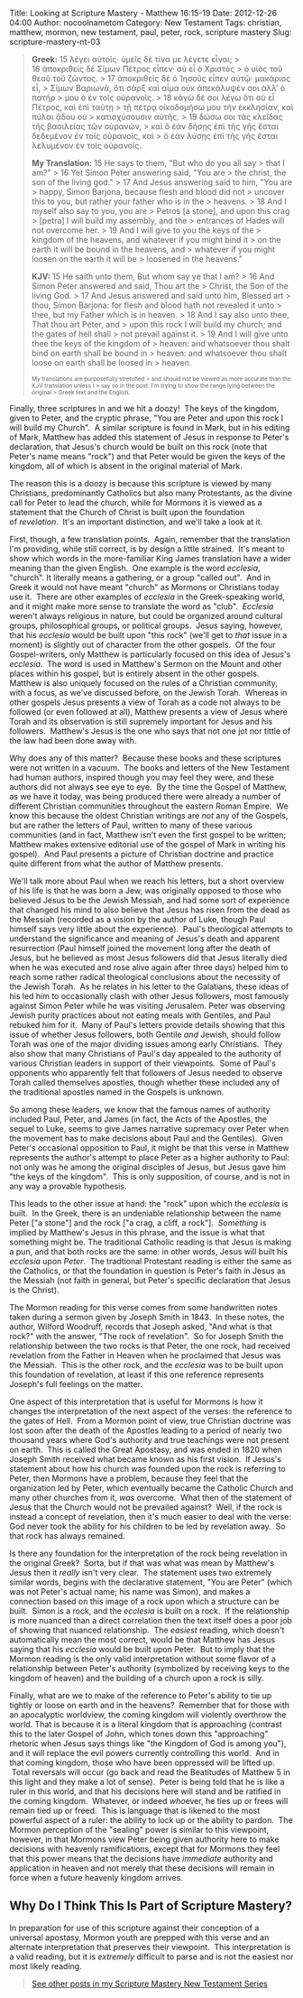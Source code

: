 Title: Looking at Scripture Mastery - Matthew 16:15-19
Date: 2012-12-26 04:00
Author: nocoolnametom
Category: New Testament
Tags: christian, matthew, mormon, new testament, paul, peter, rock, scripture mastery
Slug: scripture-mastery-nt-03

> **Greek:** <span>15</span> λέγει αὐτοῖς· ὑμεῖς δὲ τίνα με λέγετε
> εἶναι; >  <span>16</span> ἀποκριθεὶς δὲ Σίμων Πέτρος εἶπεν· σὺ εἶ ὁ Χριστὸς >  ὁ υἱὸς τοῦ θεοῦ τοῦ ζῶντος. >  <span>17</span> ἀποκριθεὶς δὲ ὁ Ἰησοῦς εἶπεν αὐτῷ· μακάριος εἶ, >  Σίμων Βαριωνᾶ, ὅτι σὰρξ καὶ αἷμα οὐκ ἀπεκάλυψέν σοι ἀλλ’ ὁ πατήρ >  μου ὁ ἐν τοῖς οὐρανοῖς. >  <span>18</span> κἀγὼ δέ σοι λέγω ὅτι σὺ εἶ Πέτρος, καὶ ἐπὶ ταύτῃ >  τῇ πέτρᾳ οἰκοδομήσω μου τὴν ἐκκλησίαν, καὶ πύλαι ᾅδου οὐ >  κατισχύσουσιν αὐτῆς. >  <span>19</span> δώσω σοι τὰς κλεῖδας τῆς βασιλείας τῶν οὐρανῶν, >  καὶ ὃ ἐὰν δήσῃς ἐπὶ τῆς γῆς ἔσται δεδεμένον ἐν τοῖς οὐρανοῖς, καὶ >  ὃ ἐὰν λύσῃς ἐπὶ τῆς γῆς ἔσται λελυμένον ἐν τοῖς οὐρανοῖς.
>
> **My Translation:** <span>15</span> He says to them, "But who do you
> all say >  that I am?" >  <span>16</span> Yet Simon Peter answering said, "You are >  the christ, the son of the living god." >  <span>17</span> And Jesus answering said to him, "You are >  happy, Simon Barjona, because flesh and blood did not >  uncover this to you, but rather your father who is in the >  heavens. >  <span>18</span> And I myself also say to you, you are >  Petros <span>[a stone]</span>, and upon this crag >  <span>[petra]</span> I will build my assembly, and the >  entrances of Hades will not overcome her. >  <span>19</span> And I will give to you the keys of the >  kingdom of the heavens, and whatever if you might bind it >  on the earth it will be bound in the heavens, and >  whatever if you might loosen on the earth it will be >  loosened in the heavens."
>
> **KJV:** <span>15</span> He saith unto them, But whom say ye that I
> am? >  <span>16</span> And Simon Peter answered and said, Thou art the >  Christ, the Son of the living God. >  <span>17</span> And Jesus answered and said unto him, Blessed art >  thou, Simon Barjona: for flesh and blood hath not revealed it unto >  thee, but my Father which is in heaven. >  <span>18</span> And I say also unto thee, That thou art Peter, and >  upon this rock I will build my church; and the gates of hell shall >  not prevail against it. >  <span>19</span> And I will give unto thee the keys of the kingdom of >  heaven: and whatsoever thou shalt bind on earth shall be bound in >  heaven: and whatsoever thou shalt loose on earth shall be loosed in >  heaven.<!--more-->
>
> <span style="font-size: x-small;">My translations are purposefully
> stretched >  and should not be viewed as more accurate than the KJV translation
> unless I >  say so in the post. I'm trying to show the range lying between the
> original >  Greek text and the English.</span>

Finally, three scriptures in and we hit a doozy!  The keys of the
kingdom, given to Peter, and the cryptic phrase, "You are Peter and upon this rock I
will build my Church".  A similar scripture is found in Mark, but in his editing
of Mark, Matthew has added this statement of Jesus in response to Peter's
declaration, that Jesus's church would be built on this rock (note that Peter's name
means "rock") and that Peter would be given the keys of the kingdom, all of
which is absent in the original material of Mark.

The reason this is a doozy is because this scripture is viewed by many Christians, predominantly Catholics but also many Protestants, as the
divine call for Peter to lead the church, while for Mormons it is viewed as a
statement that the Church of Christ is built upon the foundation
of *revelation*.  It's an important distinction, and we'll take a look at it.

First, though, a few translation points.  Again, remember that the
translation I'm providing, while still correct, is by design a little strained. 
It's meant to show which words in the more-familiar King James translation have a
wider meaning than the given English.  One example is the word *ecclesia*,
"church". It literally means a gathering, or a group "called out".  And in Greek
it would not have meant "church" as Mormons or Christians today use it.  There
are other examples of *ecclesia* in the Greek-speaking world, and it might make
more sense to translate the word as "club".  *Ecclesia* weren't always religious
in nature, but could be organized around cultural groups, philosophical groups,
or political groups.  Jesus saying, however, that his *ecclesia* would be
built upon "this rock" (we'll get to *that* issue in a moment) is slightly
out of character from the other gospels.  Of the four Gospel-writers, only
Matthew is particularly focused on this idea of Jesus's *ecclesia*.  The word is
used in Matthew's Sermon on the Mount and other places within his gospel, but
is entirely absent in the other gospels.  Matthew is also uniquely focused
on the rules of a Christian community, with a focus, as we've discussed
before, on the Jewish Torah.  Whereas in other gospels Jesus presents a view of Torah
as a code not always to be followed (or even followed at all), Matthew presents a
view of Jesus where Torah and its observation is still supremely important for
Jesus and his followers.  Matthew's Jesus is the one who says that not one jot
nor tittle of the law had been done away with.

Why does any of this matter?  Because these books and these scriptures
were not written in a vacuum.  The books and letters of the New Testament had
human authors, inspired though you may feel they were, and these authors did
not always see eye to eye.  By the time the Gospel of Matthew, as we have
it today, was being produced there were already a number of different Christian communities throughout the eastern Roman Empire.  We know this because
the oldest Christian writings are *not* any of the Gospels, but are rather
the letters of Paul, written to many of these various communities (and in
fact, Matthew isn't even the first gospel to be written; Matthew makes
extensive editorial use of the gospel of Mark in writing his gospel).  And Paul
presents a picture of Christian doctrine and practice quite different from what
the author of Matthew presents.

We'll talk more about Paul when we reach his letters, but a short
overview of his life is that he was born a Jew, was originally opposed to those who
believed Jesus to be the Jewish Messiah, and had some sort of experience that
changed his mind to also believe that Jesus has risen from the dead as the Messiah
(recorded as a vision by the author of Luke, though Paul himself says very little
about the experience).  Paul's theological attempts to understand the
significance and meaning of Jesus's death and apparent resurrection (Paul himself joined
the movement long after the death of Jesus, but he believed as most Jesus
followers did that Jesus literally died when he was executed and rose alive again
after three days) helped him to reach some rather radical theological
conclusions about the necessity of the Jewish Torah.  As he relates in his letter
to the Galatians, these ideas of his led him to occasionally clash with other
Jesus followers, most famously against Simon Peter while he was visiting
Jerusalem. Peter was observing Jewish purity practices about not eating meals
with Gentiles, and Paul rebuked him for it.  Many of Paul's letters provide
details showing that this issue of whether Jesus followers, both
Gentile *and* Jewish, should follow Torah was one of the major dividing issues among early Christians.  They also show that many Christians of Paul's day appealed
to the authority of various Christian leaders in support of their viewpoints. 
Some of Paul's opponents who apparently felt that followers of Jesus needed to
observe Torah called themselves apostles, though whether these included any of
the traditional apostles named in the Gospels is unknown.

So among these leaders, we know that the famous names of authority
included Paul, Peter, and James (in fact, the Acts of the Apostles, the sequel
to Luke, seems to give James narrative supremacy over Peter when the movement
has to make decisions about Paul and the Gentiles).  Given Peter's occasional
opposition to Paul, it might be that this verse in Matthew represents the author's
attempt to place Peter as a higher authority to Paul: not only was he among the
original disciples of Jesus, but Jesus gave him "the keys of the kingdom".  This
is only supposition, of course, and is not in any way a provable hypothesis.

This leads to the other issue at hand: the "rock" upon which the
*ecclesia* is built.  In the Greek, there is an undeniable relationship between the
name Peter ["a stone"] and the rock ["a crag, a cliff, a rock"].  *Something* is
implied by Matthew's Jesus in this phrase, and the issue is what that something
might be. The traditional Catholic reading is that Jesus is making a pun, and
that both rocks are the same: in other words, Jesus will built his *ecclesia*
upon *Peter*.  The tradtional Protestant reading is either the same as the
Catholics, or that the foundation in question is Peter's faith in Jesus as the
Messiah (not faith in general, but Peter's specific declaration that Jesus is the
Christ).

The Mormon reading for this verse comes from some handwritten notes
taken during a sermon given by Joseph Smith in 1843.  In these notes, the author,
Wilford Woodruff, records that Joseph asked, "And what is that rock?" with the
answer, "The rock of revelation".  So for Joseph Smith the relationship between
the two rocks is that Peter, the one rock, had received revelation from the
Father in Heaven when he proclaimed that Jesus was the Messiah.  This is the
other rock, and the *ecclesia* was to be built upon this foundation of revelation,
at least if this one reference represents Joseph's full feelings on the matter.

One aspect of this interpretation that is useful for Mormons is how it
changes the interpretation of the next aspect of the verses: the reference to
the gates of Hell.  From a Mormon point of view, true Christian doctrine was lost
soon after the death of the Apostles leading to a period of nearly two
thousand years where God's authority and true teachings were not present on earth. 
This is called the Great Apostasy, and was ended in 1820 when Joseph Smith
received what became known as his first vision.  If Jesus's statement about how his
church was founded upon the rock is referring to Peter, then Mormons have a
problem, because they feel that the organization led by Peter, which eventually
became the Catholic Church and many other churches from it, *was* overcome. 
What then of the statement of Jesus that the Church would not be prevailed
against?  Well, if the rock is instead a concept of revelation, then it's much easier
to deal with the verse: God never took the ability for his children to be led
by revelation away.  So that rock has always remained.

Is there any foundation for the interpretation of the rock being
revelation in the original Greek?  Sorta, but if that was what was mean by Matthew's
Jesus then it *really* isn't very clear.  The statement uses two extremely
similar words, begins with the declarative statement, "You are Peter" (which
was not Peter's actual name; his name was Simon), and makes a connection based
on this image of a rock upon which a structure can be built.  Simon is a rock,
and the *ecclesia* is built on a rock.  If the relationship is more nuanced
than a direct correlation then the text itself does a poor job of showing that
nuanced relationship.  The *easiest* reading, which doesn't automatically mean
the most correct, would be that Matthew has Jesus saying that his *ecclesia*
would be built upon Peter.  But to imply that the Mormon reading is the only
valid interpretation without some flavor of a relationship between Peter's
authority (symbolized by receiving keys to the kingdom of heaven) and the
building of a church upon a rock is silly.

Finally, what are we to make of the reference to Peter's ability to tie
up tightly or loose on earth and in the heavens?  Remember that for those
with an apocalyptic worldview, the coming kingdom will violently overthrow the
world. That is because it is a literal kingdom that is approaching (contrast
this to the later Gospel of John, which tones down this "approaching" rhetoric
when Jesus says things like "the Kingdom of God is among you"), and it will
replace the evil powers currently controlling this world.  And in that coming
kingdom, those who have been oppressed will be lifted up.  Total reversals will
occur (go back and read the Beatitudes of Matthew 5 in this light and they make a
lot of sense).  Peter is being told that he is like a ruler in this world, and
that his decisions here will stand and be ratified in the coming kingdom.
 Whatever, or indeed *who*ever, he ties up or frees will remain tied up or freed.
 This is language that is likened to the most powerful aspect of a ruler: the
ability to lock up or the ability to pardon.  The Mormon perception of the
"sealing" power is similar to this viewpoint, however, in that Mormons view Peter being
given authority here to make decisions with heavenly ramifications, except
that for Mormons they feel that this power means that the decisions
have *immediate* authority and application in heaven and not merely that these decisions
will remain in force when a future heavenly kingdom arrives.

Why Do I Think This Is Part of Scripture Mastery?
-------------------------------------------------

In preparation for use of this scripture against their conception of a
universal apostasy, Mormon youth are prepped with this verse and an alternate interpretation that preserves their viewpoint.  This interpretation is
a valid reading, but it is *extremely* difficult to parse and is not the
easiest nor most likely reading.

> [See other posts in my Scripture Mastery New Testament Series][]

  [See other posts in my Scripture Mastery New Testament Series]: |filename|scripture-mastery-new-testament.md "Scripture Mastery: New Testament"

